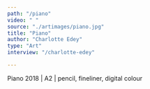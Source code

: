```yaml
---
path: "/piano"
video: " "
source: "./artimages/piano.jpg"
title: "Piano"
author: "Charlotte Edey"
type: "Art"
interview: "/charlotte-edey"

---
```


Piano 2018 | A2 | pencil, fineliner, digital colour
 
